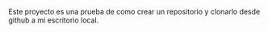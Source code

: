 Este proyecto es una prueba de como crear un repositorio y clonarlo desde github a mi escritorio local.

